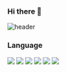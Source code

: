 ### Hi there   👋

![header](https://capsule-render.vercel.app/api?type=waving&color=auto&height=300&section=header&text=Welcome&fontSize=90)

### Language
<a><img src="https://img.shields.io/badge/HTML5-E34F26?style=flat-square&logo=HTML5&logoColor=white"/></a>
<a><img src="https://img.shields.io/badge/CSS3-1572B6?style=flat-square&logo=CSS3&logoColor=white"/></a>
<a><img src="https://img.shields.io/badge/JypeScript-F7DF1E?style=flat-square&logo=JavaScript&logoColor=white"/></a>
<a><img src="https://img.shields.io/badge/Typescript-3178C6?style=flat-square&logo=Typescript&logoColor=white"/></a>
<a><img src="https://img.shields.io/badge/Python-3776AB?style=flat-square&logo=Python&logoColor=white"/></a>
<a><img src="https://img.shields.io/badge/Java-007396?style=flat-square&logo=Java&logoColor=white"/></a>

<!-- ### FE
<a><img src="https://img.shields.io/badge/HTML5-E34F26?style=flat-square&logo=HTML5&logoColor=white"/></a>
<a><img src="https://img.shields.io/badge/CSS3-1572B6?style=flat-square&logo=CSS3&logoColor=white"/></a>
<a><img src="https://img.shields.io/badge/JypeScript-F7DF1E?style=flat-square&logo=JavaScript&logoColor=white"/></a>
<a><img src="https://img.shields.io/badge/Typescript-3178C6?style=flat-square&logo=Typescript&logoColor=white"/></a>
<a><img src="https://img.shields.io/badge/React-61DAFB?style=flat-square&logo=React&logoColor=white"/></a>
<a><img src="https://img.shields.io/badge/Next.js-000000?style=flat-square&logo=Next.js&logoColor=white"/></a> -->

<!-- ### BE
<a><img src="https://img.shields.io/badge/Django-092E20?style=flat-square&logo=Django&logoColor=white"/></a> -->

<!--
**smingi/smingi** is a ✨ _special_ ✨ repository because its `README.md` (this file) appears on your GitHub profile.

Here are some ideas to get you started:

- 🔭 I’m currently working on ...
- 🌱 I’m currently learning ...
- 👯 I’m looking to collaborate on ...
- 🤔 I’m looking for help with ...
- 💬 Ask me about ...
- 📫 How to reach me: ...
- 😄 Pronouns: ...
- ⚡ Fun fact: ...
-->
